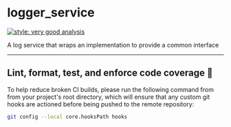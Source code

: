 # logger_service

[![style: very good analysis][very_good_analysis_badge]][very_good_analysis_link]

A log service that wraps an implementation to provide a common interface

---

## Lint, format, test, and enforce code coverage 🧪

To help reduce broken CI builds, please run the following command from from your project's root directory, which will ensure that any custom git hooks are actioned before being pushed to the remote repository:

```sh
git config --local core.hooksPath hooks
```


[license_badge]: https://img.shields.io/badge/license-MIT-blue.svg
[license_link]: https://opensource.org/licenses/MIT
[very_good_analysis_badge]: https://img.shields.io/badge/style-very_good_analysis-B22C89.svg
[very_good_analysis_link]: https://pub.dev/packages/very_good_analysis
